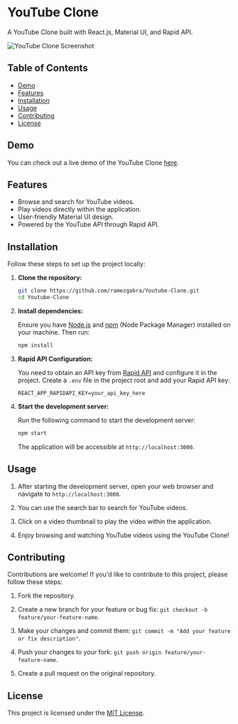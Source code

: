 # YouTube Clone

A YouTube Clone built with React.js, Material UI, and Rapid API.

![YouTube Clone Screenshot](https://github.com/ramezgabra/youtube-clone/assets/78731378/a2783f69-af2d-4f50-987c-bdfc6214987a)

## Table of Contents
- [Demo](#demo)
- [Features](#features)
- [Installation](#installation)
- [Usage](#usage)
- [Contributing](#contributing)
- [License](#license)

## Demo

You can check out a live demo of the YouTube Clone [here](insert_demo_link).

## Features

- Browse and search for YouTube videos.
- Play videos directly within the application.
- User-friendly Material UI design.
- Powered by the YouTube API through Rapid API.

## Installation

Follow these steps to set up the project locally:

1. **Clone the repository:**

   ```bash
   git clone https://github.com/ramezgabra/Youtube-Clone.git
   cd Youtube-Clone
   ```

2. **Install dependencies:**

   Ensure you have [Node.js](https://nodejs.org/) and [npm](https://www.npmjs.com/) (Node Package Manager) installed on your machine. Then run:

   ```bash
   npm install
   ```

3. **Rapid API Configuration:**

   You need to obtain an API key from [Rapid API](https://rapidapi.com/) and configure it in the project. Create a `.env` file in the project root and add your Rapid API key:

   ```
   REACT_APP_RAPIDAPI_KEY=your_api_key_here
   ```

4. **Start the development server:**

   Run the following command to start the development server:

   ```bash
   npm start
   ```

   The application will be accessible at `http://localhost:3000`.

## Usage

1. After starting the development server, open your web browser and navigate to `http://localhost:3000`.

2. You can use the search bar to search for YouTube videos.

3. Click on a video thumbnail to play the video within the application.

4. Enjoy browsing and watching YouTube videos using the YouTube Clone!

## Contributing

Contributions are welcome! If you'd like to contribute to this project, please follow these steps:

1. Fork the repository.

2. Create a new branch for your feature or bug fix: `git checkout -b feature/your-feature-name`.

3. Make your changes and commit them: `git commit -m "Add your feature or fix description"`.

4. Push your changes to your fork: `git push origin feature/your-feature-name`.

5. Create a pull request on the original repository.

## License

This project is licensed under the [MIT License](LICENSE).
